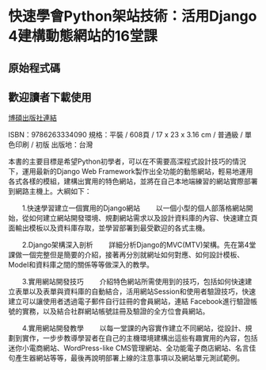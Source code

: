 # 快速學會Python架站技術：活用Django 4建構動態網站的16堂課
## 原始程式碼
## 歡迎讀者下載使用

 [博碩出版社連結](https://www.drmaster.com.tw/Bookinfo.asp?BookID=MP22259)
 
ISBN：9786263334090
規格：平裝 / 608頁 / 17 x 23 x 3.16 cm / 普通級 / 單色印刷 / 初版
出版地：台灣

本書的主要目標是希望Python初學者，可以在不需要高深程式設計技巧的情況下，運用最新的Django Web Framework製作出全功能的動態網站，輕易地運用各式各樣的模組，建構出實用的特色網站，並將在自己本地端練習的網站實際部署到網路主機上。大綱如下：

　　1.快速學習建立一個實用的Django網站
　　以一個小型的個人部落格網站開始，從如何建立網站開發環境、規劃網站需求以及設計資料庫的內容、快速建立頁面輸出模板以及資料庫存取，並學習部署到最受歡迎的各式主機。

　　2.Django架構深入剖析
　　詳細分析Django的MVC(MTV)架構。先在第4堂課做一個完整但是簡要的介紹，接著再分別就網址如何對應、如何設計模板、Model和資料庫之間的關係等等做深入的教學。

　　3.實用網站開發技巧
　　介紹特色網站所需使用到的技巧，包括如何快速建立表單以及表單與資料庫的自動結合，活用網站Session和使用者驗證技巧，快速建立可以讓使用者透過電子郵件自行註冊的會員網站，連結 Facebook進行驗證帳號的實務，以及結合社群網站帳號註冊及驗證的全方位會員網站。

　　4.實用網站開發教學
　　以每一堂課的內容實作建立不同網站，從設計、規劃到實作，一步步教導學習者在自己的主機環境建構出這些有趣實用的內容，包括迷你小電商網站、WordPress-like CMS管理網站、全功能電子商店網站、名言佳句產生器網站等等，最後再說明部署上線的注意事項以及網站單元測試範例。
